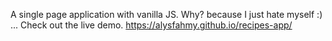 A single page application with vanilla JS. Why? because I just hate myself :) ...
Check out the live demo. https://alysfahmy.github.io/recipes-app/
